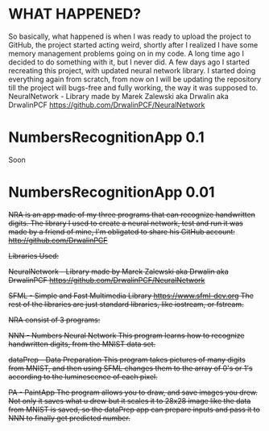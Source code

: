 # WHAT HAPPENED? 
So basically, what happened is when I was ready to upload the project to GitHub,
the project started acting weird, shortly after I realized I have some memory management
problems going on in my code.
A long time ago I decided to do something with it, but I never did.
A few days ago I started recreating this project, with updated 
neural network library.
I started doing everything again from scratch,
from now on I will be updating the repository till
the project will bugs-free and fully working,
the way it was supposed to.
NeuralNetwork - Library made by Marek Zalewski aka Drwalin aka DrwalinPCF
https://github.com/DrwalinPCF/NeuralNetwork


# NumbersRecognitionApp 0.1
Soon



# NumbersRecognitionApp 0.01
~~NRA is an app made of my three programs that can recognize handwritten digits. 
The library I used to create a neural network, test and run it was made by a friend of mine, 
I'm obligated to share his GitHub account: http://github.com/DrwalinPCF~~

~~Libraries Used:~~

~~NeuralNetwork - Library made by Marek Zalewski aka Drwalin aka DrwalinPCF
https://github.com/DrwalinPCF/NeuralNetwork~~

~~SFML - Simple and Fast Multimedia Library
https://www.sfml-dev.org
The rest of the libraries are just standard libraries, like iostream, or fstream.~~

~~NRA consist of 3 programs:~~

~~NNN - Numbers Neural Network
This program learns how to recognize handwritten digits, from the MNIST data set.~~

~~dataPrep - Data Preparation
This program takes pictures of many digits from MNIST, and then using SFML changes them to the array of 0's or 1's according to the luminescence of each pixel.~~

~~PA - PaintApp
The program allows you to draw, and save images you drew. Not only it saves what u drew but it scales it to 28x28 image like the data from MNIST is saved, so the dataPrep app can prepare inputs and pass it to NNN to finally get predicted number.~~

